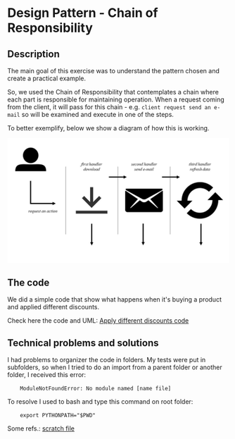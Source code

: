 # Design Pattern - Chain of Responsibility #

## Description ## 

The main goal of this exercise was to understand the pattern chosen and create a practical example.

So, we used the Chain of Responsibility that contemplates a chain where each part is responsible for maintaining operation. 
When a request coming from the client, it will pass for this chain - e.g. `client request send an e-mail` so will be examined and execute in one of the steps.

To better exemplify, below we show a diagram of how this is working.

![General example](img/general_example.jpg)

## The code ## 

We did a simple code that show what happens when it's buying a product and applied different discounts.

Check here the code and UML: [Apply different discounts code](cart-code/)

## Technical problems and solutions ##

I had problems to organizer the code in folders. My tests were put in subfolders, so when I tried to do an import from a parent folder or another folder, I received this error:

```
    ModuleNotFoundError: No module named [name file]
```

To resolve I used to bash and type this command on root folder: 

``` 
    export PYTHONPATH="$PWD"
```

Some refs.: [scratch file](scratch)
